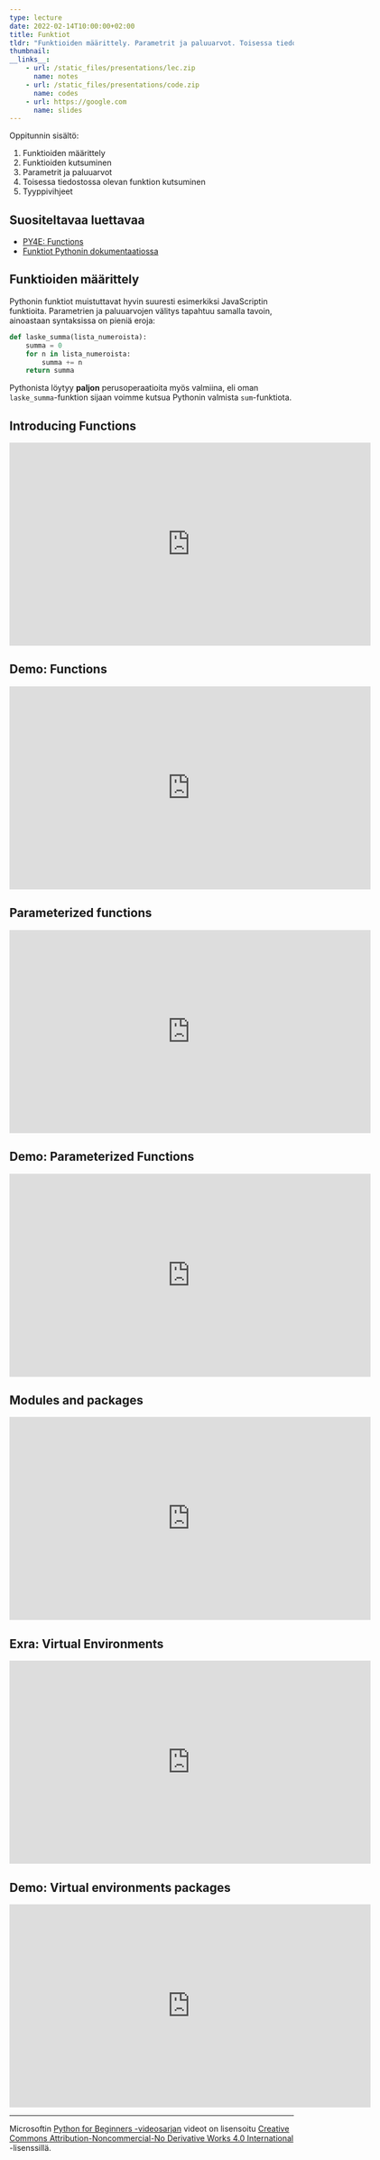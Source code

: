 ```yaml
---
type: lecture
date: 2022-02-14T10:00:00+02:00
title: Funktiot
tldr: "Funktioiden määrittely. Parametrit ja paluuarvot. Toisessa tiedostossa olevan funktion kutsuminen."
thumbnail: 
__links__: 
    - url: /static_files/presentations/lec.zip
      name: notes
    - url: /static_files/presentations/code.zip
      name: codes
    - url: https://google.com
      name: slides
---
```



Oppitunnin sisältö:

1. Funktioiden määrittely
1. Funktioiden kutsuminen
1. Parametrit ja paluuarvot
1. Toisessa tiedostossa olevan funktion kutsuminen
1. Tyyppivihjeet

## Suositeltavaa luettavaa

* [PY4E: Functions](https://www.py4e.com/html3/04-functions)
* [Funktiot Pythonin dokumentaatiossa](https://docs.python.org/3/tutorial/controlflow.html#defining-functions)

## Funktioiden määrittely

Pythonin funktiot muistuttavat hyvin suuresti esimerkiksi JavaScriptin funktioita. Parametrien ja paluuarvojen välitys tapahtuu samalla tavoin, ainoastaan syntaksissa on pieniä eroja:

```python
def laske_summa(lista_numeroista):
    summa = 0
    for n in lista_numeroista:
        summa += n
    return summa
```

Pythonista löytyy **paljon** perusoperaatioita myös valmiina, eli oman `laske_summa`-funktion sijaan voimme kutsua Pythonin valmista `sum`-funktiota.




## Introducing Functions

<iframe src="https://channel9.msdn.com/Series/Intro-to-Python-Development/Python-for-Beginners-29-of-44-Introducing-Functions/player" width="640" height="360" allowFullScreen frameBorder="0" title="Python for Beginners [29 of 44] Introducing Functions - Microsoft Channel 9 Video"></iframe>

## Demo: Functions

<iframe src="https://channel9.msdn.com/Series/Intro-to-Python-Development/Python-for-Beginners-30-of-44-Demo-Functions/player" width="640" height="360" allowFullScreen frameBorder="0" title="Python for Beginners [30 of 44] Demo: Functions - Microsoft Channel 9 Video"></iframe>

## Parameterized functions

<iframe src="https://channel9.msdn.com/Series/Intro-to-Python-Development/Python-for-Beginners-31-of-44-Parameterized-functions/player" width="640" height="360" allowFullScreen frameBorder="0" title="Python for Beginners [31 of 44] Parameterized functions - Microsoft Channel 9 Video"></iframe>

## Demo: Parameterized Functions

<iframe src="https://channel9.msdn.com/Series/Intro-to-Python-Development/Python-for-Beginners-32-of-44-Demo-Parameterized-Functions/player" width="640" height="360" allowFullScreen frameBorder="0" title="Python for Beginners [32 of 44] Demo: Parameterized Functions - Microsoft Channel 9 Video"></iframe>

## Modules and packages

<iframe src="https://channel9.msdn.com/Series/Intro-to-Python-Development/Python-for-Beginners-33-of-44-Modules-and-packages/player" width="640" height="360" allowFullScreen frameBorder="0" title="Python for Beginners [33 of 44] Modules and packages - Microsoft Channel 9 Video"></iframe>

## Exra: Virtual Environments

<iframe src="https://channel9.msdn.com/Series/Intro-to-Python-Development/Python-for-Beginners-34-of-44-Virtual-Environments/player" width="640" height="360" allowFullScreen frameBorder="0" title="Python for Beginners [34 of 44] Virtual Environments - Microsoft Channel 9 Video"></iframe>

## Demo: Virtual environments packages

<iframe src="https://channel9.msdn.com/Series/Intro-to-Python-Development/Python-for-Beginners-35-of-44-Demo-Virtual-environments-packages/player" width="640" height="360" allowFullScreen frameBorder="0" title="Python for Beginners [35 of 44] Demo: Virtual environments packages - Microsoft Channel 9 Video"></iframe>



---

Microsoftin [Python for Beginners -videosarjan](https://channel9.msdn.com/Series/Intro-to-Python-Development/) videot on lisensoitu [Creative Commons Attribution-Noncommercial-No Derivative Works 4.0 International](https://creativecommons.org/licenses/by-nc-nd/4.0/) -lisenssillä.